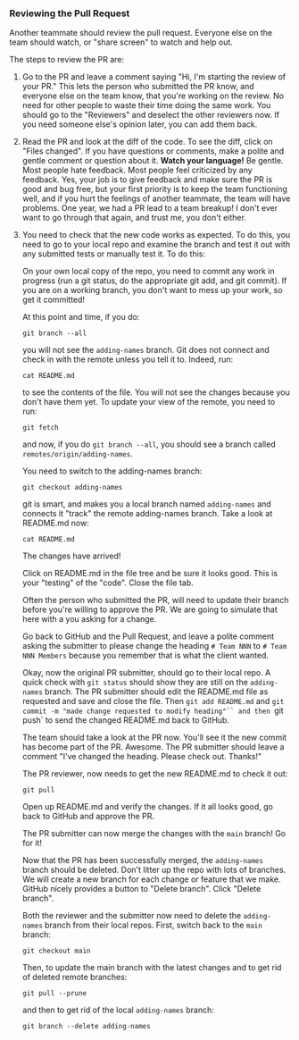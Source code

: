 ### Reviewing the Pull Request

Another teammate should review the pull request.  Everyone else on the 
team should watch, or "share screen" to watch and help out.

The steps to review the PR are:

1. Go to the PR and leave a comment saying "Hi, I'm starting the review of your PR."  This lets the person who submitted the PR know, and everyone else on the team know, that you're working on the review.  No need for other people to waste their time doing the same work.  You should go to the "Reviewers" and deselect the other reviewers now.  If you need someone else's opinion later, you can add them back.

1. Read the PR and look at the diff of the code.  To see the diff, click on "Files changed".  If you have questions or comments, make a polite and gentle comment or question about it.  **Watch your language!**  Be gentle.  Most people hate feedback.  Most people feel criticized by any feedback.  Yes, your job is to give feedback and make sure the PR is good and bug free, but your first priority is to keep the team functioning well, and if you hurt the feelings of another teammate, the team will have problems.  One year, we had a PR lead to a team breakup!  I don't ever want to go through that again, and trust me, you don't either.

1. You need to check that the new code works as expected.  To do this, you need to go to your local repo and examine the branch and test it out with any submitted tests or manually test it.  To do this:

	On your own local copy of the repo, you need to commit any work in progress (run a git status, do the appropriate git add, and git commit).  If you are on a working branch, you don't want to mess up your work, so get it committed!

	At this point and time, if you do: 

	```
	git branch --all
	```

	you will not see the `adding-names` branch.  Git does not connect and check in with the remote unless you tell it to.  Indeed, run:

	```
	cat README.md
	```

	to see the contents of the file.  You will not see the changes because you don't have them yet.  To update your view of the remote, you need to run:

	```
	git fetch
	```
	and now, if you do `git branch --all`, you should see a branch called `remotes/origin/adding-names`.

	You need to switch to the adding-names branch:

	```
	git checkout adding-names
	```

	git is smart, and makes you a local branch named `adding-names` and connects it "track" the remote adding-names branch.  Take a look at README.md now:

	```
	cat README.md
	```
	
	The changes have arrived!

	Click on README.md in the file tree and be sure it looks good.  This is your "testing" of the "code".  Close the file tab.

	Often the person who submitted the PR, will need to update their branch before you're willing to approve the PR.  We are going to simulate that here with a you asking for a change.

	Go back to GitHub and the Pull Request, and leave a polite comment asking the submitter to please change the heading `# Team NNN` to `# Team NNN Members` because you remember that is what the client wanted.  

	Okay, now the original PR submitter, should go to their local repo.  A quick check with `git status` should show they are still on the `adding-names` branch.  The PR submitter should edit the README.md file as requested and save and close the file.  Then `git add README.md` and `git commit -m "made change requested to modify heading"`` and then `git push` to send the changed README.md back to GitHub.

	The team should take a look at the PR now.  You'll see it the new commit has become part of the PR.  Awesome.  The PR submitter should leave a comment "I've changed the heading.  Please check out.  Thanks!"

	The PR reviewer, now needs to get the new README.md to check it out:

	```
	git pull
	```

	Open up README.md and verify the changes.  If it all looks good, go back to GitHub and approve the PR.

	The PR submitter can now merge the changes with the `main` branch!  Go for it!

	Now that the PR has been successfully merged, the `adding-names` branch should be deleted.  Don't litter up the repo with lots of branches.  We will create a new branch for each change or feature that we make.  	GitHub nicely provides a button to "Delete branch".  Click "Delete branch".  

	Both the reviewer and the submitter now need to delete the `adding-names` branch from their local repos.  First, switch back to the `main` branch:

	```
	git checkout main
	```

	Then, to update the main branch with the latest changes and to get rid of deleted remote branches:

	```
	git pull --prune
	```
	
	and then to get rid of the local `adding-names` branch:

	```
	git branch --delete adding-names
	```
